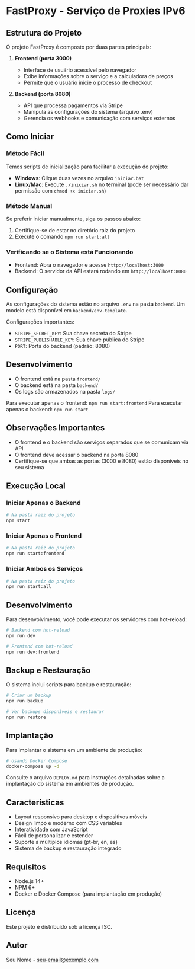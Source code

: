 # FastProxy - Serviço de Proxies IPv6

## Estrutura do Projeto

O projeto FastProxy é composto por duas partes principais:

1. **Frontend (porta 3000)**
   - Interface de usuário acessível pelo navegador
   - Exibe informações sobre o serviço e a calculadora de preços
   - Permite que o usuário inicie o processo de checkout

2. **Backend (porta 8080)**
   - API que processa pagamentos via Stripe
   - Manipula as configurações do sistema (arquivo .env)
   - Gerencia os webhooks e comunicação com serviços externos

## Como Iniciar

### Método Fácil

Temos scripts de inicialização para facilitar a execução do projeto:

- **Windows**: Clique duas vezes no arquivo `iniciar.bat`
- **Linux/Mac**: Execute `./iniciar.sh` no terminal (pode ser necessário dar permissão com `chmod +x iniciar.sh`)

### Método Manual

Se preferir iniciar manualmente, siga os passos abaixo:

1. Certifique-se de estar no diretório raiz do projeto
2. Execute o comando `npm run start:all`

### Verificando se o Sistema está Funcionando

- Frontend: Abra o navegador e acesse `http://localhost:3000`
- Backend: O servidor da API estará rodando em `http://localhost:8080`

## Configuração

As configurações do sistema estão no arquivo `.env` na pasta `backend`. Um modelo está disponível em `backend/env.template`.

Configurações importantes:
- `STRIPE_SECRET_KEY`: Sua chave secreta do Stripe
- `STRIPE_PUBLISHABLE_KEY`: Sua chave pública do Stripe
- `PORT`: Porta do backend (padrão: 8080)

## Desenvolvimento

- O frontend está na pasta `frontend/`
- O backend está na pasta `backend/`
- Os logs são armazenados na pasta `logs/`

Para executar apenas o frontend: `npm run start:frontend`
Para executar apenas o backend: `npm run start`

## Observações Importantes

- O frontend e o backend são serviços separados que se comunicam via API
- O frontend deve acessar o backend na porta 8080
- Certifique-se que ambas as portas (3000 e 8080) estão disponíveis no seu sistema

## Execução Local

### Iniciar Apenas o Backend

```bash
# Na pasta raiz do projeto
npm start
```

### Iniciar Apenas o Frontend

```bash
# Na pasta raiz do projeto
npm run start:frontend
```

### Iniciar Ambos os Serviços

```bash
# Na pasta raiz do projeto
npm run start:all
```

## Desenvolvimento

Para desenvolvimento, você pode executar os servidores com hot-reload:

```bash
# Backend com hot-reload
npm run dev

# Frontend com hot-reload
npm run dev:frontend
```

## Backup e Restauração

O sistema inclui scripts para backup e restauração:

```bash
# Criar um backup
npm run backup

# Ver backups disponíveis e restaurar
npm run restore
```

## Implantação

Para implantar o sistema em um ambiente de produção:

```bash
# Usando Docker Compose
docker-compose up -d
```

Consulte o arquivo `DEPLOY.md` para instruções detalhadas sobre a implantação do sistema em ambientes de produção.

## Características

- Layout responsivo para desktop e dispositivos móveis
- Design limpo e moderno com CSS variables
- Interatividade com JavaScript
- Fácil de personalizar e estender
- Suporte a múltiplos idiomas (pt-br, en, es)
- Sistema de backup e restauração integrado

## Requisitos

- Node.js 14+
- NPM 6+
- Docker e Docker Compose (para implantação em produção)

## Licença

Este projeto é distribuído sob a licença ISC.

## Autor

Seu Nome - [seu-email@exemplo.com](mailto:seu-email@exemplo.com) 